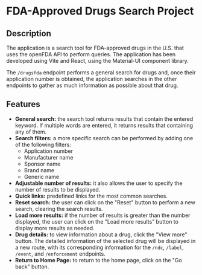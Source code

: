 # FDA-Approved Drugs Search Project

## Description

The application is a search tool for FDA-approved drugs in the U.S. that uses the openFDA API to perform queries. The application has been developed using Vite and React, using the Material-UI component library.

The `/drugsfda` endpoint performs a general search for drugs and, once their application number is obtained, the application searches in the other endpoints to gather as much information as possible about that drug.

## Features

- **General search:** the search tool returns results that contain the entered keyword. If multiple words are entered, it returns results that containing any of them.
- **Search filters:** a more specific search can be performed by adding one of the following filters:
  - Application number
  - Manufacturer name
  - Sponsor name
  - Brand name
  - Generic name
- **Adjustable number of results:** it also allows the user to specify the number of results to be displayed.
- **Quick links:** predefined links for the most common searches.
- **Reset search:** the user can click on the "Reset" button to perform a new search, clearing the search results.
- **Load more results:** if the number of results is greater than the number displayed, the user can click on the "Load more results" button to display more results as needed.
- **Drug details:** to view information about a drug, click the "View more" button. The detailed information of the selected drug will be displayed in a new route, with its corresponding information for the `/ndc`, `/label`, `/event`, and `/enforcement` endpoints.
- **Return to Home Page:** to return to the home page, click on the "Go back" button.
